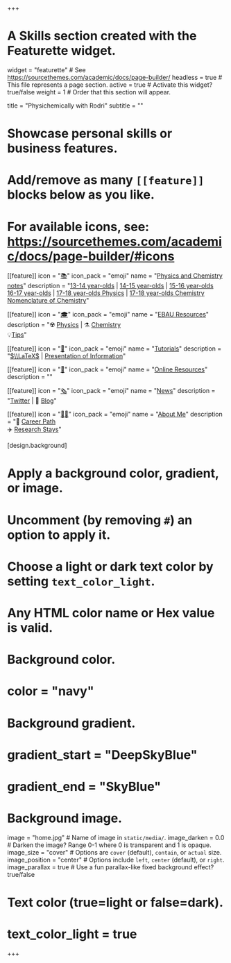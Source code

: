 +++
# A Skills section created with the Featurette widget.
widget = "featurette"  # See https://sourcethemes.com/academic/docs/page-builder/
headless = true  # This file represents a page section.
active = true  # Activate this widget? true/false
weight = 1  # Order that this section will appear.

title = "Physichemically with Rodri"
subtitle = ""

# Showcase personal skills or business features.
# 
# Add/remove as many `[[feature]]` blocks below as you like.
# 
# For available icons, see: https://sourcethemes.com/academic/docs/page-builder/#icons

[[feature]]
  icon = "[📚](notes/)"
  icon_pack = "emoji"
  name = "[Physics and Chemistry notes](notes/)"
  description = "[13-14 year-olds](notes/#segundo-eso) | [14-15 year-olds](notes/#tercero-eso) | [15-16 year-olds](notes/#cuarto-eso) <br> [16-17 year-olds](notes/#primero-bach) | [17-18 year-olds Physics](notes/#segundo-bach-fisica) | [17-18 year-olds Chemistry](notes/#segundo-bach-quimica) <br> [Nomenclature of Chemistry](notes/#nomenclatura-quimica)"
  
[[feature]]
  icon = "[🎓](ebau-resources/)"
  icon_pack = "emoji"
  name = "[EBAU Resources](ebau-resources/)"
  description = "☢️ [Physics](ebau-resources/#examenes-fisica) | ⚗️ [Chemistry](ebau-resources/#examenes-quimica) <br> 💡[Tips](ebau-resources/#tips)"
  
[[feature]]
  icon = "[👐](tutoriales/)"
  icon_pack = "emoji"
  name = "[Tutorials](tutoriales/)"
  description = "[$\\LaTeX$](tutoriales/latex) | [Presentation of Information](tutoriales/presentacion-informacion)"
  
[[feature]]
  icon = "[🔗](online-resources/)"
  icon_pack = "emoji"
  name = "[Online Resources](online-resources/)"
  description = ""
  
[[feature]]
  icon = "[🗞️](#news)"
  icon_pack = "emoji"
  name = "[News](#news)"
  description = "[Twitter](#news) | 💬 [Blog](post/)"
  
[[feature]]
  icon = "[:man_scientist:](about-me/)‍"
  icon_pack = "emoji"
  name = "[About Me](about-me/)"
  description = "👣 [Career Path](about-me/#career-path) <br> ✈️ [Research Stays](about-me/#research-stays)"
  
[design.background]
  # Apply a background color, gradient, or image.
  #   Uncomment (by removing `#`) an option to apply it.
  #   Choose a light or dark text color by setting `text_color_light`.
  #   Any HTML color name or Hex value is valid.
  
  # Background color.
  # color = "navy"
  
  # Background gradient.
  # gradient_start = "DeepSkyBlue"
  # gradient_end = "SkyBlue"
  
  # Background image.
  image = "home.jpg"  # Name of image in `static/media/`.
  image_darken = 0.0  # Darken the image? Range 0-1 where 0 is transparent and 1 is opaque.
  image_size = "cover"  #  Options are `cover` (default), `contain`, or `actual` size.
  image_position = "center"  # Options include `left`, `center` (default), or `right`.
  image_parallax = true  # Use a fun parallax-like fixed background effect? true/false

  # Text color (true=light or false=dark).
  # text_color_light = true    

+++
